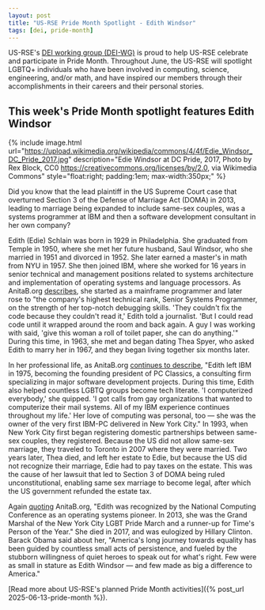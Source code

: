 ```yaml
---
layout: post
title: "US-RSE Pride Month Spotlight - Edith Windsor"
tags: [dei, pride-month]
---
```


US-RSE's [DEI working group (DEI-WG)](https://us-rse.org/wg/dei/) is proud to
help US-RSE celebrate and participate in Pride Month. Throughout June, the
US-RSE will spotlight LGBTQ+ individuals who have been involved in computing,
science, engineering, and/or math, and have inspired our members through their
accomplishments in their careers and their personal stories.

## This week's Pride Month spotlight features Edith Windsor

{% include image.html
url="https://upload.wikimedia.org/wikipedia/commons/4/4f/Edie_Windsor_DC_Pride_2017.jpg"
description="Edie Windsor at DC Pride, 2017, Photo by Rex Block, CC0
<https://creativecommons.org/licenses/by/2.0>, via Wikimedia Commons"
style="float:right; padding:1em; max-width:350px;" %}

Did you know that the lead plaintiff in the US Supreme Court case that
overturned Section 3 of the Defense of Marriage Act (DOMA) in 2013, leading to
marriage being expanded to include same-sex couples, was a systems programmer
at IBM and then a software development consultant in her own company?

Edith (Edie) Schlain was born in 1929 in Philadelphia. She graduated from
Temple in 1950, where she met her future husband, Saul Windsor, who she married
in 1951 and divorced in 1952. She later earned a master's in math from NYU in 1957.
She then joined IBM, where she worked for 16 years  in senior technical
and management positions related to systems architecture and implementation of
operating systems and language processors. As AnitaB.org
[describes](https://anitab.org/profile/remembering-edith-windsor-tech-pioneer-equality-advocate/),
she started as a mainframe programmer and later rose to "the company's highest
technical rank, Senior Systems Programmer, on the strength of her top-notch
debugging skills. 'They couldn't fix the code because they couldn't read it,'
Edith told a journalist. 'But I could read code until it wrapped around the
room and back again. A guy I was working with said, 'give this woman a roll of
toilet paper, she can do anything.'" During this time, in 1963, she met and
began dating Thea Spyer, who asked Edith to marry her in 1967, and they began
living together six months later.

In her professional life, as AnitaB.org [continues to
describe](https://anitab.org/profile/remembering-edith-windsor-tech-pioneer-equality-advocate/),
"Edith left IBM in 1975, becoming the founding president of PC Classics, a
consulting firm specializing in major software development projects. During
this time, Edith also helped countless LGBTQ groups become tech literate. 'I
computerized everybody,' she quipped. 'I got calls from gay organizations that
wanted to computerize their mail systems. All of my IBM experience continues
throughout my life.' Her love of computing was personal, too — she was the
owner of the very first IBM-PC delivered in New York City." In 1993, when New
York City first began registering domestic partnerships between same-sex
couples, they registered. Because the US did not allow same-sex marriage, they
traveled to Toronto in 2007 where they were married. Two years later, Thea
died, and left her estate to Edie, but because the US did not recognize their
marriage, Edie had to pay taxes on the estate. This was the cause of her
lawsuit that led to Section 3 of DOMA being ruled unconstitutional, enabling
same sex marriage to become legal, after which the US government refunded the
estate tax.

Again
[quoting](https://anitab.org/profile/remembering-edith-windsor-tech-pioneer-equality-advocate/)
AnitaB.org, "Edith was recognized by the National Computing Conference as an
operating systems pioneer. In 2013, she was the Grand Marshal of the New York
City LGBT Pride March and a runner-up for Time's Person of the Year." She died
in 2017, and was eulogized by Hillary Clinton. Barack Obama said about her,
"America's long journey towards equality has been guided by countless small
acts of persistence, and fueled by the stubborn willingness of quiet heroes to
speak out for what's right. Few were as small in stature as Edith Windsor — and
few made as big a difference to America."

[Read more about US-RSE's planned Pride Month
activities]({% post_url 2025-06-13-pride-month %}).
